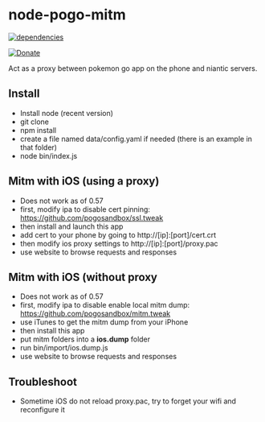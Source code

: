 # node-pogo-mitm

[![dependencies](https://david-dm.org/pogosandbox/node-pogo-mitm.svg)](https://david-dm.org/pogosandbox/node-pogo-mitm) 

[![Donate](https://img.shields.io/badge/Donate-PayPal-green.svg)](https://www.paypal.me/niicodev)


Act as a proxy between pokemon go app on the phone and niantic servers.  

## Install
 - Install node (recent version)
 - git clone
 - npm install
 - create a file named data/config.yaml if needed (there is an example in that folder)
 - node bin/index.js

## Mitm with **iOS** (using a proxy)
 - Does not work as of 0.57
 - first, modify ipa to disable cert pinning: https://github.com/pogosandbox/ssl.tweak  
 - then install and launch this app
 - add cert to your phone by going to http://[ip]:[port]/cert.crt
 - then modify ios proxy settings to http://[ip]:[port]/proxy.pac
 - use website to browse requests and responses

## Mitm with **iOS** (without proxy
 - Does not work as of 0.57
 - first, modify ipa to disable enable local mitm dump: https://github.com/pogosandbox/mitm.tweak   
 - use iTunes to get the mitm dump from your iPhone
 - then install this app
 - put mitm folders into a **ios.dump** folder
 - run bin/import/ios.dump.js
 - use website to browse requests and responses

## Troubleshoot
 - Sometime iOS do not reload proxy.pac, try to forget your wifi and reconfigure it
